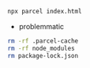 ```sh
npx parcel index.html
```

- problemmatic

```sh
rm -rf .parcel-cache
rm -rf node_modules
rm package-lock.json
```
